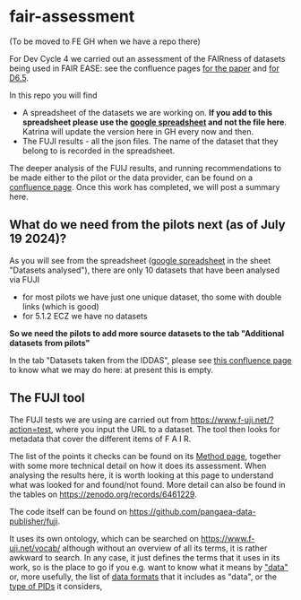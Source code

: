 # fair-assessment
(To be moved to FE GH when we have a repo there)

For Dev Cycle 4 we carried out an assessment of the FAIRness of datasets being used in FAIR EASE: see the confluence pages [for the paper](https://fair-ease.atlassian.net/wiki/spaces/FAIREASE/pages/341311604/D4T12+-+Paper+preparation+and+Deliver+on+FAIR+DATA+AND+METHODS) and [for D6.5](https://fair-ease.atlassian.net/wiki/spaces/FAIREASE/pages/347799553/D4T11+-+Writing+the+D6.5).

In this repo you will find
* A spreadsheet of the datasets we are working on. **If you add to this spreadsheet please use the [google spreadsheet](https://docs.google.com/spreadsheets/d/1DmnS8WbHCUK4WFF6qj6JRrHWd9Yla7KjZf13Q-_hxvw/edit?usp=sharing) and not the file here**. Katrina will update the version here in GH every now and then.
* The FUJI results - all the json files. The name of the dataset that they belong to is recorded in the spreadsheet. 

The deeper analysis of the FUIJ results, and running recommendations to be made either to the pilot or the data provider, can be found on a [confluence page](https://fair-ease.atlassian.net/wiki/spaces/FAIREASE/pages/380174344/Deeper+analysis+of+the+FUJI+results). Once this work has completed, we will post a summary here. 

## What do we need from the pilots next (as of July 19 2024)?
As you will see from the spreadsheet ([google spreadsheet](https://docs.google.com/spreadsheets/d/1DmnS8WbHCUK4WFF6qj6JRrHWd9Yla7KjZf13Q-_hxvw/edit?usp=sharing) in the sheet "Datasets analysed"), there are only 10 datasets that have been analysed via FUJI
* for most pilots we have just one unique dataset, tho some with double links (which is good)
* for 5.1.2 ECZ we have no datasets

**So we need the pilots to add more source datasets to the tab "Additional datasets from pilots"**

In the tab "Datasets taken from the IDDAS", please see [this confluence page](https://fair-ease.atlassian.net/wiki/spaces/FAIREASE/pages/409403395/Datasets+obtained+by+the+IDDAS) to know what we may do here: at present this is empty.


## The FUJI tool
The FUJI tests we are using are carried out from https://www.f-uji.net/?action=test, where you input the URL to a dataset. The tool then looks for metadata that cover the different items of F A I R. 

The list of the points it checks can be found on its [Method page](https://www.f-uji.net/index.php?action=methods), together with some more technical detail on how it does its assessment. When analysing the results here, it is worth looking at this page to understand what was looked for and found/not found. More detail can also be found in the tables on https://zenodo.org/records/6461229. 

The code itself can be found on https://github.com/pangaea-data-publisher/fuji.

It uses its own ontology, which can be searched on https://www.f-uji.net/vocab/ although without an overview of all its terms, it is rather awkward to search. In any case, it just defines the terms that it uses in its work, so is the place to go if you e.g. want to know what it means by ["data"](https://www.f-uji.net/vocab//data) or, more usefully, the list of [data formats](https://www.f-uji.net/vocab/data/format) that it includes as "data", or the [type of PIDs](https://www.f-uji.net/vocab/identifier/persistent) it considers, 
